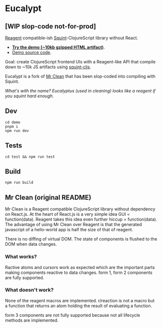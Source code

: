 # Eucalypt
## [WIP slop-code not-for-prod]

[Reagent](https://reagent-project.github.io/) compatible-ish [Squint](https://github.com/squint-cljs/squint)-ClojureScript library without React.

* **[Try the demo (~10kb gzipped HTML artifact)](https://chr15m.github.io/eucalypt/)**.
* [Demo source code](./demo).

Goal: create ClojureScript frontend UIs with a Reagent-like API that compile down to ~10k JS artifacts using [squint-cljs](https://github.com/squint-cljs/squint).

Eucalypt is a fork of [Mr Clean](https://bitbucket.org/sonwh98/mr-clean/) that has been slop-coded into compiling with Squint.

*What's with the name? Eucalyptus (used in cleaning) looks like a reagent if you squint hard enough.*

## Dev

```
cd demo
pnpm i
npm run dev
```

## Tests

```
cd test && npm run test
```

## Build

```
npm run build
```

## Mr Clean (original README)

Mr Clean is a Reagent compatible ClojureScript library without dependency on React.js. At the heart of React.js
is a very simple idea GUI = function(data). Reagent takes this idea even further hiccup = function(data).  The
advantage of using Mr Clean over Reagent is that the generated javascript of a hello-world app is half
the size of that of reagent.

There is no diffing of virtual DOM. The state of components is flushed to the DOM when data changes. 

### What works?

Ractive atoms and cursors work as expected which are the important parts making components reactive to data changes. 
form 1, form 2 components are fully supported.

### What doesn't work?

None of the reagent macros are implemented. r/reaction is not a macro but a function that returns an atom holding the result of evaluating a function.

form 3 components are not fully supported because not all lifecycle methods are implemented.

